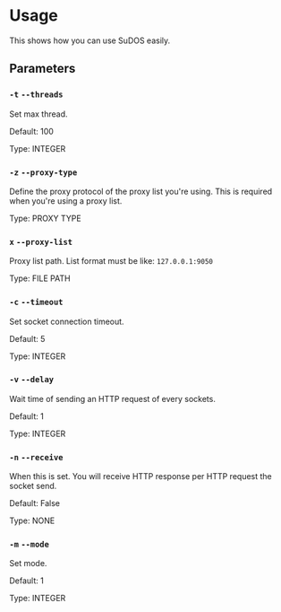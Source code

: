 # Usage
This shows how you can use SuDOS easily.

## Parameters

### `-t` `--threads`
Set max thread.

Default: 100

Type: INTEGER

### `-z` `--proxy-type`
Define the proxy protocol of the proxy list you're using. This is required when you're using a proxy list.

Type: PROXY TYPE

### `x` `--proxy-list`
Proxy list path. List format must be like: `127.0.0.1:9050`

Type: FILE PATH

### `-c` `--timeout`
Set socket connection timeout.

Default: 5

Type: INTEGER

### `-v` `--delay`
Wait time of sending an HTTP request of every sockets.

Default: 1

Type: INTEGER

### `-n` `--receive`
When this is set. You will receive HTTP response per HTTP request the socket send.

Default: False

Type: NONE

### `-m` `--mode`
Set mode.

Default: 1

Type: INTEGER
